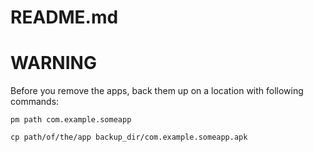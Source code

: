 # README.md

# WARNING
Before you remove the apps, back them up on a location with following commands:

`pm path com.example.someapp`

`cp path/of/the/app backup_dir/com.example.someapp.apk`
